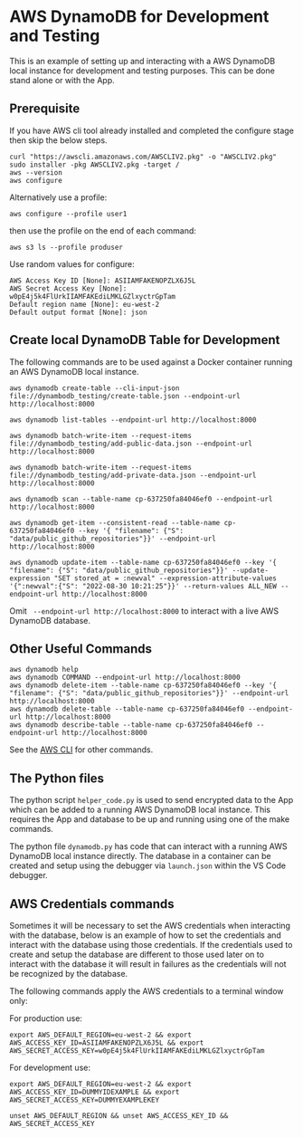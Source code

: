 # AWS DynamoDB for Development and Testing

This is an example of setting up and interacting with a AWS DynamoDB local instance for development and testing purposes. This can be done stand alone or with the App.

## Prerequisite

If you have AWS cli tool already installed and completed the configure stage then skip the below steps.

```
curl "https://awscli.amazonaws.com/AWSCLIV2.pkg" -o "AWSCLIV2.pkg"
sudo installer -pkg AWSCLIV2.pkg -target /
aws --version
aws configure
```

Alternatively use a profile:

```
aws configure --profile user1
```

then use the profile on the end of each command:

```
aws s3 ls --profile produser
```

Use random values for configure:

```
AWS Access Key ID [None]: ASIIAMFAKENOPZLX6J5L
AWS Secret Access Key [None]: w0pE4j5k4FlUrkIIAMFAKEdiLMKLGZlxyctrGpTam
Default region name [None]: eu-west-2
Default output format [None]: json
```

## Create local DynamoDB Table for Development

The following commands are to be used against a Docker container running an AWS DynamoDB local instance.

```
aws dynamodb create-table --cli-input-json file://dynambodb_testing/create-table.json --endpoint-url http://localhost:8000

aws dynamodb list-tables --endpoint-url http://localhost:8000

aws dynamodb batch-write-item --request-items file://dynambodb_testing/add-public-data.json --endpoint-url http://localhost:8000

aws dynamodb batch-write-item --request-items file://dynambodb_testing/add-private-data.json --endpoint-url http://localhost:8000

aws dynamodb scan --table-name cp-637250fa84046ef0 --endpoint-url http://localhost:8000

aws dynamodb get-item --consistent-read --table-name cp-637250fa84046ef0 --key '{ "filename": {"S": "data/public_github_repositories"}}' --endpoint-url http://localhost:8000

aws dynamodb update-item --table-name cp-637250fa84046ef0 --key '{ "filename": {"S": "data/public_github_repositories"}}' --update-expression "SET stored_at = :newval" --expression-attribute-values '{":newval":{"S": "2022-08-30 10:21:25"}}' --return-values ALL_NEW --endpoint-url http://localhost:8000
```

Omit ` --endpoint-url http://localhost:8000` to interact with a live AWS DynamoDB database.

## Other Useful Commands

```
aws dynamodb help
aws dynamodb COMMAND --endpoint-url http://localhost:8000
aws dynamodb delete-item --table-name cp-637250fa84046ef0 --key '{ "filename": {"S": "data/public_github_repositories"}}' --endpoint-url http://localhost:8000
aws dynamodb delete-table --table-name cp-637250fa84046ef0 --endpoint-url http://localhost:8000
aws dynamodb describe-table --table-name cp-637250fa84046ef0 --endpoint-url http://localhost:8000
```

See the [AWS CLI](https://awscli.amazonaws.com/v2/documentation/api/latest/reference/dynamodb/index.html) for other commands.

## The Python files

The python script `helper_code.py` is used to send encrypted data to the App which can be added to a running AWS DynamoDB local instance. This requires the App and database to be up and running using one of the make commands.

The python file `dynamodb.py` has code that can interact with a running AWS DynamoDB local instance directly. The database in a container can be created and setup using the debugger via `launch.json` within the VS Code debugger.

## AWS Credentials commands

Sometimes it will be necessary to set the AWS credentials when interacting with the database, below is an example of how to set the credentials and interact with the database using those credentials. If the credentials used to create and setup the database are different to those used later on to interact with the database it will result in failures as the credentials will not be recognized by the database.

The following commands apply the AWS credentials to a terminal window only:

For production use:

`export AWS_DEFAULT_REGION=eu-west-2 && export AWS_ACCESS_KEY_ID=ASIIAMFAKENOPZLX6J5L && export AWS_SECRET_ACCESS_KEY=w0pE4j5k4FlUrkIIAMFAKEdiLMKLGZlxyctrGpTam`

For development use:

`export AWS_DEFAULT_REGION=eu-west-2 && export AWS_ACCESS_KEY_ID=DUMMYIDEXAMPLE && export AWS_SECRET_ACCESS_KEY=DUMMYEXAMPLEKEY`

`unset AWS_DEFAULT_REGION && unset AWS_ACCESS_KEY_ID && AWS_SECRET_ACCESS_KEY`
